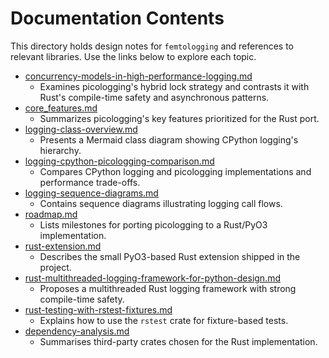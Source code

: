 # Documentation Contents

This directory holds design notes for `femtologging` and references to
relevant libraries. Use the links below to explore each topic.

- [concurrency-models-in-high-performance-logging.md](./concurrency-models-in-high-performance-logging.md)
  - Examines picologging's hybrid lock strategy and contrasts it with
    Rust's compile-time safety and asynchronous patterns.
- [core_features.md](./core_features.md)
  - Summarizes picologging's key features prioritized for the Rust port.
- [logging-class-overview.md](./logging-class-overview.md)
  - Presents a Mermaid class diagram showing CPython logging's hierarchy.
- [logging-cpython-picologging-comparison.md](./logging-cpython-picologging-comparison.md)
  - Compares CPython logging and picologging implementations and
    performance trade-offs.
- [logging-sequence-diagrams.md](./logging-sequence-diagrams.md)
  - Contains sequence diagrams illustrating logging call flows.
- [roadmap.md](./roadmap.md)
  - Lists milestones for porting picologging to a Rust/PyO3 implementation.
- [rust-extension.md](./rust-extension.md)
  - Describes the small PyO3-based Rust extension shipped in the project.
- [rust-multithreaded-logging-framework-for-python-design.md](./rust-multithreaded-logging-framework-for-python-design.md)
  - Proposes a multithreaded Rust logging framework with strong
    compile-time safety.
- [rust-testing-with-rstest-fixtures.md](./rust-testing-with-rstest-fixtures.md)
  - Explains how to use the `rstest` crate for fixture-based tests.
- [dependency-analysis.md](./dependency-analysis.md)
  - Summarises third-party crates chosen for the Rust implementation.
